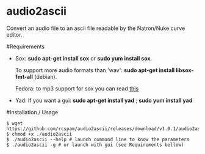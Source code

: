 # audio2ascii

 Convert an audio file to an ascii file readable by the Natron/Nuke curve editor.
    
#Requirements

 * Sox: **sudo apt-get install sox** or  **sudo yum install sox**.
 
    To support more audio formats than 'wav': **sudo apt-get install libsox-fmt-all** (debian).
		 
    Fedora: to mp3 support for sox you can read [this](https://unix.stackexchange.com/questions/98524/sox-returns-an-error-when-i-try-to-handle-mp3-files)
 
 * Yad: If you want a gui: **sudo apt-get install yad** ; **sudo yum install yad**

#Installation / Usage

```
$ wget https://github.com/rcspam/audio2ascii/releases/download/v1.0.1/audio2ascii
$ chmod +x ./audio2ascii
$ ./audio2ascii --help # launch command line to know the parameters
$ ./audio2ascii -g # or launch with gui (see Requirements bellow)
```


